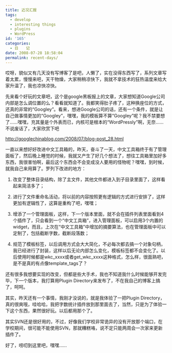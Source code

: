 ```yaml
---
title: 近况汇报
tags:
  - develop
  - interesting things
  - plugins
  - WordPress
id: '165'
categories:
  - 日　　记
date: 2008-07-28 18:58:04
permalink: recent-days/
---
```


哎呀，貌似又有几天没有写博客了是吧，人懒了，实在没得东西写了，系列文章写着太累，慢慢来吧，天干物燥，大家稍稍凉快下，我就不拿技术的狂热温度来给大家升温了，我也凉快凉快。

先来看个好玩的文章吧，这个是google黑板报上的文章，大家想知道Google公司内部是怎么调位置的么？看看就知道了。我都笑得肚子疼了，这种换座位的方式，还真的非常的“Googley”。看来，想进Google公司的话，还有一个条件，就是让自己做事情更加的“Googley”，嘿嘿，我的模板算不算“Googley”呢？我不禁要想了……嘿嘿，充其量是个外表而已，内核可是根本的“WordPressly”啊，无奈……不说废话了，大家欣赏下吧

http://googlechinablog.com/2008/07/blog-post_28.html
<!-- more -->
一直以来想好好改进中文工具箱的，昨天，奋斗了一天，中文工具箱终于有了管理面板了，然后晚上睡觉的时候，我就又产生了好几个想法了，想往工具箱里加好多东西，我很害怕啊，最后这个东西会不会变成没人要用的怪物呢？嘿嘿，到时候，就我自己来用算了。罗列下改进的地方：

1. 改变了整体目录结构，除了主文件，其他文件都进入到子目录里面了，这样看起来简洁多了；

2. 进行了文件重命名活动，将以前的内容按照更有逻辑的方式进行安排了，这样更加有逻辑性了，这算是重构了吧，嘿嘿；

3. 增添了一个管理面板，这样，下一个版本里面，就不会在插件列表里面看到4个插件了，只会看到一个“中文工具箱”，进入管理面板，可以启用3个内置的widget，而且，上次在“中文工具箱”中增加的摘要算法，也在管理面板中可以定制了，包括截断字数，截断段落数；

4. 规范了模板标签，以后调用方式会大大简化，不必每次都去搞一个对象句柄，我已经进行了封装，这样以后无论内部怎么变化，模板标签都不会变化了。以后使用时候都是wkc_xxxx或者get_wkc_xxxx这种格式，怎么样，很面熟吧，是不是真的有点像template_tags了？

还有很多我想要实现的改变，但都是些大手术，我也不知道我什么时候能够开发完毕，下一个版本，我打算用Plugin Directory来发布了，不在我自己的博客上搞了，呵呵。

其实，昨天还有一个事情，我刚才没说的，就是我体验了一把Plugin Directory，真的很爽哦，哇哈哈，我把字数统计插件放到那里面去了，当然，只是为了体验一下这个东西，果然很好玩。以后都用那个了。

其实SVN还是很好用的，不过，好像我们学校非常诡异的没有开放那个端口，在学校期间，很可能不能使用SVN，那就糟糕咯，说不定只能两周会一次家来更新插件了。

好了，唠叨到这里吧，嘿嘿……